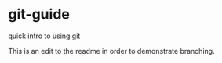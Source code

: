 # git-guide
quick intro to using git

This is an edit to the readme in order to demonstrate branching.
